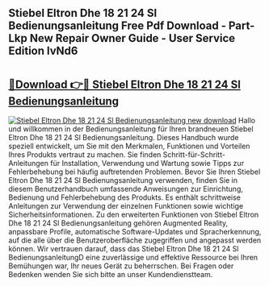 ## Stiebel Eltron Dhe 18 21 24 Sl Bedienungsanleitung Free Pdf Download - Part-Lkp New Repair Owner Guide - User Service Edition lvNd6

# <h2><a href="http://df19z8e.blite.top/?on=Stiebel+Eltron+Dhe+18+21+24+Sl+Bedienungsanleitung">🔗Download 👉🔴 Stiebel Eltron Dhe 18 21 24 Sl Bedienungsanleitung</a></h2>

[![Stiebel Eltron Dhe 18 21 24 Sl Bedienungsanleitung new download](https://i.imgur.com/lujVjoI.png)](http://df19z8e.blite.top/?on=Stiebel+Eltron+Dhe+18+21+24+Sl+Bedienungsanleitung)
Hallo und willkommen in der Bedienungsanleitung für Ihren brandneuen Stiebel Eltron Dhe 18 21 24 Sl Bedienungsanleitung. Dieses Handbuch wurde speziell entwickelt, um Sie mit den Merkmalen, Funktionen und Vorteilen Ihres Produkts vertraut zu machen. Sie finden Schritt-für-Schritt-Anleitungen für Installation, Verwendung und Wartung sowie Tipps zur Fehlerbehebung bei häufig auftretenden Problemen. Bevor Sie Ihren Stiebel Eltron Dhe 18 21 24 Sl Bedienungsanleitung verwenden, finden Sie in diesem Benutzerhandbuch umfassende Anweisungen zur Einrichtung, Bedienung und Fehlerbehebung des Produkts. Es enthält schrittweise Anleitungen zur Verwendung der einzelnen Funktionen sowie wichtige Sicherheitsinformationen. Zu den erweiterten Funktionen von Stiebel Eltron Dhe 18 21 24 Sl Bedienungsanleitung gehören Augmented Reality, anpassbare Profile, automatische Software-Updates und Spracherkennung, auf die alle über die Benutzeroberfläche zugegriffen und angepasst werden können. Wir vertrauen darauf, dass das Stiebel Eltron Dhe 18 21 24 Sl BedienungsanleitungD eine zuverlässige und effektive Ressource bei Ihren Bemühungen war, Ihr neues Gerät zu beherrschen. Bei Fragen oder Bedenken wenden Sie sich bitte an unser Kundendienstteam.
